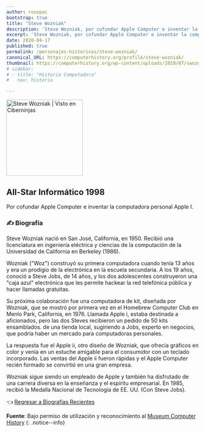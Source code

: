 ```yaml
---
author: rosepac
bootstrap: true
title: "Steve Wozniak"
description: 'Steve Wozniak, por cofundar Apple Computer e inventar la computadora personal Apple I.'
excerpt: 'Steve Wozniak, por cofundar Apple Computer e inventar la computadora personal Apple I.'
date: 2020-04-17
published: true
permalink: /personajes-historicos/steve-wozniak/
canonical_URL: https://computerhistory.org/profile/steve-wozniak/
thumbnail: https://computerhistory.org/wp-content/uploads/2019/07/swozniak.jpg
# sidebar:
# - title: "Historia Computadora"
#   nav: historia

---
```


<img src="https://computerhistory.org/wp-content/uploads/2019/07/swozniak.jpg" width="200px" high="250px" alt="Steve Wozniak | Visto en Ciberninjas" title="Steve Wozniak | Visto en Ciberninjas" />

## All-Star Informático 1998

Por cofundar Apple Computer e inventar la computadora personal Apple I.

### ✍ Biografía

Steve Wozniak nació en San José, California, en 1950. Recibió una licenciatura en ingeniería eléctrica y ciencias de la computación de la Universidad de California en Berkeley (1986).

Wozniak ("Woz") construyó su primera computadora cuando tenía 13 años y era un prodigio de la electrónica en la escuela secundaria. A los 19 años, conoció a Steve Jobs, de 14 años, y los dos adolescentes construyeron una "caja azul" electrónica que les permite hackear la red telefónica pública y hacer llamadas gratuitas.

Su próxima colaboración fue una computadora de kit, diseñada por Wozniak, que se mostró por primera vez en el Homebrew Computer Club en Menlo Park, California, en 1976. Llamada Apple i, estaba destinada a aficionados, pero las dos Steves recibieron un pedido de 50 kits ensamblados. de una tienda local, sugiriendo a Jobs, experto en negocios, que podría haber un mercado para computadoras personales.

La respuesta fue el Apple ii, otro diseño de Wozniak, que ofrecía gráficos en color y venía en un estuche amigable para el consumidor con un teclado incorporado. Las ventas del Apple ii fueron rápidas y el Apple Computer recién formado se convirtió en una gran empresa.

Wozniak sigue siendo un empleado de Apple y también ha disfrutado de una carrera diversa en la enseñanza y el espíritu empresarial. En 1985, recibió la Medalla Nacional de Tecnología de EE. UU. (Con Steve Jobs).

👈 [Regresar a Biografías Recientes](/personajes-historicos/#-biografías-agregadas-más-recientes-)

**Fuente**: Bajo permiso de utilización y reconocimiento al [Museum Computer History](https://www.computerhistory.org/ "Página web el Museo de la Historia de las Computadoras") 
{: .notice--info}